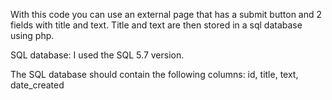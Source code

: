 With this code you can use an external page that has a submit button and 2 fields with title and text. Title and text are then stored in a sql database using php.

SQL database:
I used the SQL 5.7 version.

The SQL database should contain the following columns:
id, title, text, date_created
